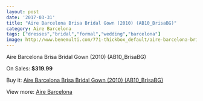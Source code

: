 ```yaml
---
layout: post
date: '2017-03-31'
title: "Aire Barcelona Brisa Bridal Gown (2010) (AB10_BrisaBG)"
category: Aire Barcelona
tags: ["dresses","bridal","formal","wedding","barcelona"]
image: http://www.benemulti.com/771-thickbox_default/aire-barcelona-brisa-bridal-gown-2010-ab10brisabg.jpg
---
```

Aire Barcelona Brisa Bridal Gown (2010) (AB10_BrisaBG)

On Sales: **$319.99**
<a href="https://www.benemulti.com/en/aire-barcelona/302-aire-barcelona-brisa-bridal-gown-2010-ab10brisabg.html"><amp-img layout="responsive" width="600" height="600" src="//www.benemulti.com/771-thickbox_default/aire-barcelona-brisa-bridal-gown-2010-ab10brisabg.jpg" alt="Aire Barcelona Brisa Bridal Gown (2010) (AB10_BrisaBG) 0" /></a>
<a href="https://www.benemulti.com/en/aire-barcelona/302-aire-barcelona-brisa-bridal-gown-2010-ab10brisabg.html"><amp-img layout="responsive" width="600" height="600" src="//www.benemulti.com/773-thickbox_default/aire-barcelona-brisa-bridal-gown-2010-ab10brisabg.jpg" alt="Aire Barcelona Brisa Bridal Gown (2010) (AB10_BrisaBG) 1" /></a>
<a href="https://www.benemulti.com/en/aire-barcelona/302-aire-barcelona-brisa-bridal-gown-2010-ab10brisabg.html"><amp-img layout="responsive" width="600" height="600" src="//www.benemulti.com/772-thickbox_default/aire-barcelona-brisa-bridal-gown-2010-ab10brisabg.jpg" alt="Aire Barcelona Brisa Bridal Gown (2010) (AB10_BrisaBG) 2" /></a>

Buy it: [Aire Barcelona Brisa Bridal Gown (2010) (AB10_BrisaBG)](https://www.benemulti.com/en/aire-barcelona/302-aire-barcelona-brisa-bridal-gown-2010-ab10brisabg.html "Aire Barcelona Brisa Bridal Gown (2010) (AB10_BrisaBG)")

View more: [Aire Barcelona](https://www.benemulti.com/en/3-aire-barcelona "Aire Barcelona")
